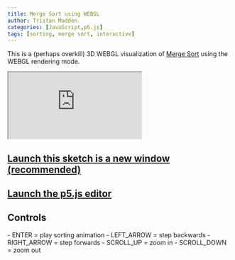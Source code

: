 ```yaml
---
title: Merge Sort using WEBGL
author: Tristan Madden
categories: [JavaScript,p5.js]
tags: [sorting, merge sort, interactive]
---
```

This is a (perhaps overkill) 3D WEBGL visualization of <a href="https://en.wikipedia.org/wiki/Merge_sort">Merge Sort</a> using the WEBGL rendering mode. 
<div class="iframe-wrapper-1-1">
    <iframe src="https://editor.p5js.org/Berkanan/full/30vD919Dv"></iframe>
</div>
<h2><a href="https://editor.p5js.org/Berkanan/full/30vD919Dv" target="_blank">Launch this sketch is a new window (recommended)</a></h2>
<h2><a href="https://editor.p5js.org/Berkanan/sketches/ND4PVEivz" target="_blank">Launch the p5.js editor</a></h2>
<h2>Controls</h2>
- ENTER = play sorting animation
- LEFT_ARROW = step backwards
- RIGHT_ARROW = step forwards
- SCROLL_UP = zoom in
- SCROLL_DOWN = zoom out